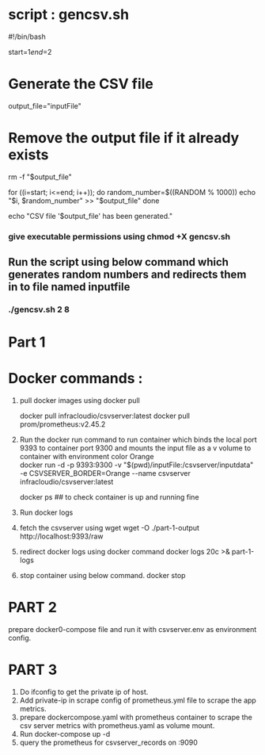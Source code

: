 # script : gencsv.sh

#!/bin/bash

start=$1
end=$2

# Generate the CSV file
output_file="inputFile"

# Remove the output file if it already exists
rm -f "$output_file"


for ((i=start; i<=end; i++)); do
    random_number=$((RANDOM % 1000))
    echo "$i, $random_number" >> "$output_file"
done

echo "CSV file '$output_file' has been generated."


### give executable permissions using chmod +X gencsv.sh

## Run the script using below command which generates random numbers and redirects them in to file named inputfile

### ./gencsv.sh 2 8 


# Part 1
# Docker commands : 
1. pull docker images using docker pull

    docker pull infracloudio/csvserver:latest
    docker pull prom/prometheus:v2.45.2
2. Run the docker run command to run container which binds the local port 9393 to container port 9300 and mounts the input file as a v  volume to container with environment color Orange  
    docker run -d -p 9393:9300 -v "$(pwd)/inputFile:/csvserver/inputdata" -e CSVSERVER_BORDER=Orange --name csvserver infracloudio/csvserver:latest

    docker ps ## to check container is up and running fine
3. Run docker logs
4. fetch the csvserver using wget
   wget -O ./part-1-output http://localhost:9393/raw
5. redirect docker logs using docker command
   docker logs 20c >& part-1-logs
6. stop container using below command.
   docker stop <container id>

# PART 2 

prepare docker0-compose file and run it with csvserver.env as environment config.

# PART 3 
1.  Do ifconfig to get the private ip of host.
2. Add private-ip in scrape config of prometheus.yml file to scrape the app metrics.
3. prepare dockercompose.yaml with prometheus container to scrape the csv server metrics with prometheus.yaml as volume mount.
4. Run docker-compose up -d
5. query the prometheus for csvserver_records on <instance-public-ip>:9090
